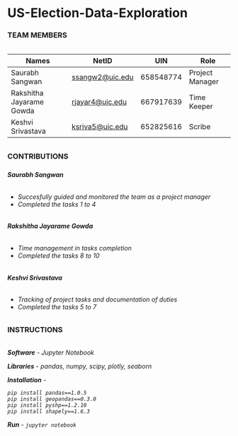 # US-Election-Data-Exploration

<h3>TEAM MEMBERS<h3>
 <h6> <h6>

|Names                       |NetID            |UIN           |Role              |
|---                         |---              |---           |---               |
|Saurabh Sangwan            |ssangw2@uic.edu   |658548774     |Project Manager   |
|Rakshitha Jayarame Gowda   |rjayar4@uic.edu   |667917639     |Time Keeper       |
|Keshvi Srivastava          |ksriva5@uic.edu   |652825616     |Scribe            |



<h3>CONTRIBUTIONS<h3>


<h5>Saurabh Sangwan<h6>
<h6> <h6>

* Succesfully guided and monitored the team as a project manager
* Completed the tasks 1 to 4

<h5>Rakshitha Jayarame Gowda<h5>
<h6> <h6>

* Time management in tasks completion
* Completed the tasks 8 to 10

<h5>Keshvi Srivastava<h5>
 <h6> <h6>

* Tracking of project tasks and documentation of duties
* Completed the tasks 5 to 7



<h3>INSTRUCTIONS<h3>
 <h6> <h6>


 <b>Software</b> - Jupyter Notebook <br>

 <b>Libraries</b> - pandas, numpy, scipy, plotly, seaborn <br>

 <b>Installation</b> -   
    
    pip install pandas==1.0.5 
    pip install geopandas==0.3.0
    pip install pyshp==1.2.10
    pip install shapely==1.6.3

  <b>Run</b> - `jupyter notebook`

